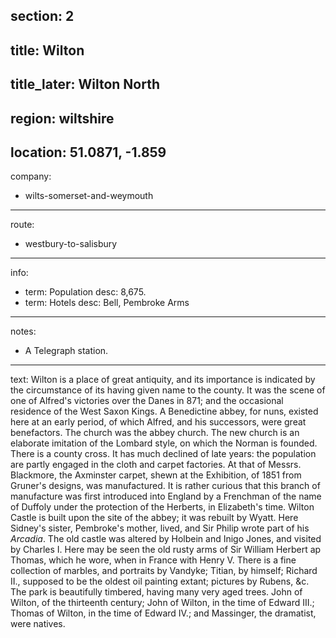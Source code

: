 section: 2
----
title: Wilton
----
title_later: Wilton North
----
region: wiltshire
----
location: 51.0871, -1.859
----
company:
- wilts-somerset-and-weymouth
----
route:
- westbury-to-salisbury
----
info:
- term: Population
  desc: 8,675.
- term: Hotels
  desc: Bell, Pembroke Arms
----
notes:
- A Telegraph station.
----
text: Wilton is a place of great antiquity, and its importance is indicated by the circumstance of its having given name to the county. It was the scene of one of Alfred's victories over the Danes in 871; and the occasional residence of the West Saxon Kings. A Benedictine abbey, for nuns, existed here at an early period, of which Alfred, and his successors, were great benefactors. The church was the abbey church. The new church is an elaborate imitation of the Lombard style, on which the Norman is founded. There is a county cross. It has much declined of late years: the population are partly engaged in the cloth and carpet factories. At that of Messrs. Blackmore, the Axminster carpet, shewn at the Exhibition, of 1851 from Gruner's designs, was manufactured. It is rather curious that this branch of manufacture was first introduced into England by a Frenchman of the name of Duffoly under the protection of the Herberts, in Elizabeth's time. Wilton Castle is built upon the site of the abbey; it was rebuilt by Wyatt. Here Sidney's sister, Pembroke's mother, lived, and Sir Philip wrote part of his *Arcadia*. The old castle was altered by Holbein and Inigo Jones, and visited by Charles I. Here may be seen the old rusty arms of Sir William Herbert ap Thomas, which he wore, when in France with Henry V. There is a fine collection of marbles, and portraits by Vandyke; Titian, by himself; Richard II., supposed to be the oldest oil painting extant; pictures by Rubens, &c. The park is beautifully timbered, having many very aged trees. John of Wilton, of the thirteenth century; John of Wilton, in the time of Edward III.; Thomas of Wilton, in the time of Edward IV.; and Massinger, the dramatist, were natives.
